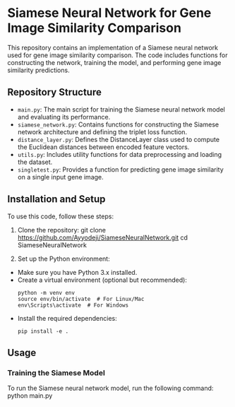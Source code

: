 # Siamese Neural Network for Gene Image Similarity Comparison

This repository contains an implementation of a Siamese neural network used for gene image similarity comparison. The code includes functions for constructing the network, training the model, and performing gene image similarity predictions.

## Repository Structure

- `main.py`: The main script for training the Siamese neural network model and evaluating its performance.
- `siamese_network.py`: Contains functions for constructing the Siamese network architecture and defining the triplet loss function.
- `distance_layer.py`: Defines the DistanceLayer class used to compute the Euclidean distances between encoded feature vectors.
- `utils.py`: Includes utility functions for data preprocessing and loading the dataset.
- `singletest.py`: Provides a function for predicting gene image similarity on a single input gene image.

## Installation and Setup

To use this code, follow these steps:

1. Clone the repository:
git clone https://github.com/Ayyodeji/SiameseNeuralNetwork.git
cd SiameseNeuralNetwork


2. Set up the Python environment:
- Make sure you have Python 3.x installed.
- Create a virtual environment (optional but recommended):
  ```
  python -m venv env
  source env/bin/activate  # For Linux/Mac
  env\Scripts\activate  # For Windows
  ```
- Install the required dependencies:
  ```
  pip install -e .
  ```

## Usage

### Training the Siamese Model

To run the Siamese neural network model, run the following command:
python main.py

